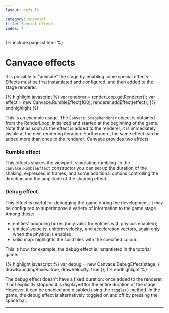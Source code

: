 ```yaml
---
layout: default

category: tutorial
title: Special effects
index: 7
---
```


{% include pagelist.html %}

# Canvace effects
It is possible to "animate" the stage by enabling some special effects. Effects must be first instantiated and configured, and then added to the stage renderer.

{% highlight javascript %}
    var renderer = renderLoop.getRenderer();
    var effect = new Canvace.RumbleEffect(100);
    renderer.addEffect(effect);
{% endhighlight %}
    
This is an example usage. The `Canvace.StageRenderer` object is obtained from the RenderLoop, initialized and started at the beginning of the game. Note that as soon as the effect is added to the renderer, it is immediately visible at the next rendering iteration. Furthermore, the same effect can be added more than once to the renderer.
Canvace provides two effects.

### Rumble effect
This effects shakes the viewport, simulating rumbling. In the `Canvace.RumbleEffect` constructor you can set up the duration of the shaking, expressed in frames, and some additional options controlling the direction and the amplitude of the shaking effect.

### Debug effect
This effect is useful for debugging the game during the development. It may be configured to superimpose a variety of information to the game stage. Among those:
- entities' bounding boxes (only valid for entities with physics enabled);
- entities' velocity, uniform velocity, and acceleration vectors, again only when the physics is enabled;
- solid map: highlights the solid tiles with the specified colour.

This is how, for example, the debug effect is instantiated in the tutorial game:

{% highlight javascript %}
    var debug = new Canvace.DebugEffect(stage, {
        drawBoundingBoxes: true,
        drawVelocity: true
    });
{% endhighlight %}

The debug effect doesn't have a fixed duration: once added to the renderer, if not explicitly stopped it is displayed for the entire duration of the stage.
However, it can be enabled and disabled using the `toggle()` method. In the game, the debug effect is alternatively toggled on and off by pressing the space bar.

----------------------------
